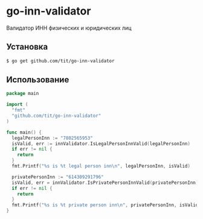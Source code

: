 # go-inn-validator
Валидатор ИНН физических и юридических лиц

## Установка

```bash
$ go get github.com/tit/go-inn-validator
```

## Использование

```go
package main

import (
  "fmt"
  "github.com/tit/go-inn-validator"
)

func main() {
  legalPersonInn := "7802565953"
  isValid, err := innValidator.IsLegalPersonInnValid(legalPersonInn)
  if err != nil {
    return
  }
  fmt.Printf("%s is %t legal person inn\n", legalPersonInn, isValid)

  privatePersonInn := "614309291796"
  isValid, err = innValidator.IsPrivatePersonInnValid(privatePersonInn)
  if err != nil {
    return
  }
  fmt.Printf("%s is %t private person inn\n", privatePersonInn, isValid)
}
```